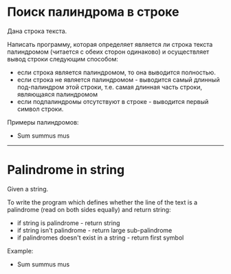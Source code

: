 # Поиск палиндрома в строке

Дана строка текста.

Написать программу, которая определяет является ли строка текста палиндромом (читается с обеих сторон одинаково) и осуществляет вывод строки следующим способом:

* если строка является палиндромом, то она выводится полностью.
* если строка не является палиндромом - выводится самый длинный под-палиндром этой строки, т.е. самая длинная часть строки, являющаяся палиндромом
* если подпалиндромы отсутствуют в строке - выводится первый символ строки.

Примеры палиндромов:
- Sum summus mus

---
# Palindrome in string
Given a string.

To write the program which defines whether the line of the text is a palindrome (read on both sides equally) and return string:

* if string is palindrome - return string
* if string isn't palindrome - return large sub-palindrome
* if palindromes doesn't exist in a string - return first symbol

Example:
* Sum summus mus
